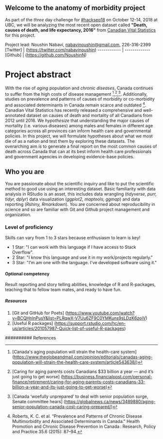 ## Welcome to the anatomy of morbidity project
As part of the _three_ day challenge for [#hackseq18](https://www.hackseq.com/) on October 12-14, 2018 at UBC, we will be analyzing the most recent open dataset called **"Death, causes of death, and life expectancy, 2016"** from [Canadian Vital Statistics](https://www150.statcan.gc.ca/n1/daily-quotidien/180628/dq180628b-eng.htm) for this project.

Project lead: Noushin Nabavi, nabavinoushin@gmail.com, 226-316-2399  
[Twitter]       |  (https://twitter.com/nabavinoushin) 
------------    | -------------
[Github]        | (https://github.com/NoushinN)

# Project abstract
With the rise of _aging_ population and _chronic diseases_, Canada continues to suffer from the high costs of disease management [^1],[^2],[^3]. Additionally, studies on prevalence and patterns of causes of morbidity or co-morbidity and associated determinants in Canada remain scarce and outdated [^4].  Canadian Vital Statistics has recently released a comprehensive and well-annotated dataset on causes of death and mortality of all Canadians from 2012 until 2016. We _hypothesize_ that understanding the major causes of mortality (i.e. various diseases) among males and females in different age categories across all provinces can inform health care and governmental policies. In this project, we will formulate hypotheses about what we most die of as a nation and test them by exploring these datasets. The overarching aim is to generate a final report on the most common causes of death across Canada that can at its best inform health care professionals and government agencies in developing evidence-base policies.

## Who you are
You are passionate about the scientific inquiry and like to put the scientific method to good use using an interesting dataset. Basic familiarity with data analysis in RStudio is an asset, this includes data wrangling (_tidyverse, purr, tidyr, dplyr_) data visualization (_ggplot2, maptools, ggmap_) and data reporting (_Rshiny, Rmarkdown_). You are concerned about reproducibility in science and so are familiar with Git and Github project management and organization.  

### Level of proficiency
Skills can vary from 1 to 3 stars because enthusiasm to learn is key!
+ 1 Star: "I can work with this language if I have access to Stack Overflow".
+ 2 Star: "I know this language and use it in my work/projects regularly."
+ 3 Star: "I'm am one with the language. I've developed software using it."

#### Optional competency
Result reporting and story telling abilities, knowledge of R and R-packages, teaching that to fellow team mates, and ready to have fun.


##### Resources
1. [Git and GitHub for Poets] (https://www.youtube.com/watch?v=BCQHnlnPusY&list=PLRqwX-V7Uu6ZF9C0YMKuns9sLDzK6zoiV)  
2. [Useful R packages] (https://support.rstudio.com/hc/en-us/articles/201057987-Quick-list-of-useful-R-packages)    

########## References
[^1]: [Canada's aging population will strain the health-care system] (https://www.theglobeandmail.com/opinion/editorials/canadas-aging-population-will-strain-the-health-care-system/article543638/)   
[^2]: [Caring for aging parents costs Canadians $33 billion a year — and it’s just going to get worse]
(https://business.financialpost.com/personal-finance/retirement/caring-for-aging-parents-costs-canadians-33-billion-a-year-and-its-just-going-to-get-worse)  
[^3]: [Canada ‘woefully unprepared’ to deal with senior population surge, Senate committee hears]
(https://globalnews.ca/news/3489880/aging-senior-population-canada-cost-caring-prepared/)  
[^4]: Roberts, K. C. et al. “Prevalence and Patterns of Chronic Disease Multimorbidity and Associated Determinants in Canada.” Health Promotion and Chronic Disease Prevention in Canada : Research, Policy and Practice 35.6 (2015): 87–94.
